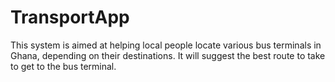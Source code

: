 # TransportApp
This system is aimed at helping local people locate various bus terminals in Ghana, depending on their destinations. It will suggest the best route to take to get to the bus terminal.
